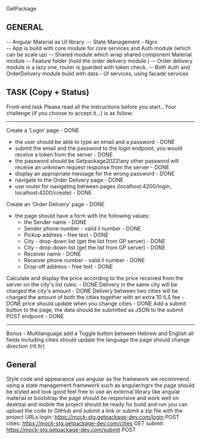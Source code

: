 GetPackage 

## GENERAL
  -- Angular Material as UI library.
  -- State Management - Ngrx  
  -- App is build with core module for core services and Auth module (which can be scale up)
  -- Shared module which wrap shared component Material module
  -- Feature folder (hold the order delivery module )
  -- Order delivery module is  a lazy one, router is guarded with token check.
  -- Both Auth and OrderDelivery module build with data - UI services, using facade services




## TASK (Copy + Status)
Front-end task
Please read all the instructions before you start…Your challenge (if you choose to accept it...) is as follow:

---
Create a ‘Login’ page - DONE 
  - the user should be able to type an email and a password - DONE
  - submit the email and the password to the login endpoint, you would receive a token from the server - DONE
  - the password should be Getpackage2022!any other password will receive an unknown request response from the server - DONE
  - display an appropriate message for the wrong password - DONE
  - navigate to the Order Delivery page - DONE
  - use router for navigating between pages (localhost:4200/login, localhost:4200/create) - DONE


Create an ‘Order Delivery’ page - DONE
  - the page should have a form with the following values:
    - the Sender name - DONE 
    - Sender phone number - valid il number - DONE 
    - Pickup address - free text - DONE 
    - City - drop-down list (get the list from GP server) - DONE 
    - City - drop-down list (get the list from GP server) - DONE 
    - Receiver name - DONE 
    - Receiver phone number - valid il number - DONE 
    - Drop-off address - free text - DONE 


Calculate and display the price according to the price received from the server on the city's list
rules: - DONE
    Delivery in the same city will be charged the city's amount - DONE
    Delivery between two cities will be charged the amount of both the cities together with an extra 10 ILS fee - DONE
    price should update when you change cities - DONE
    Add a submit button to the page, the data should be submitted as JSON to the submit POST endpoint - DONE



*** 

Bonus - Multilanguage
add a Toggle button between Hebrew and English
all fields Including cities should update the language
the page should change direction (rtl ltr) 

## General
Style code and appearance
use angular as the framework
we recommend using a state management framework such as angular/ngrx
the page should be styled and look good
feel free to use an external library like angular material or bootstrap
the page should be responsive and work well on desktop and mobile
the project should be ready for build and run
you can upload the code to GitHub and submit a link or submit a zip file with the project
URLs 
login: https://mock-stg.getpackage-dev.com/login POST
cities: https://mock-stg.getpackage-dev.com/cities GET
submit: https://mock-stg.getpackage-dev.com/submit POST



